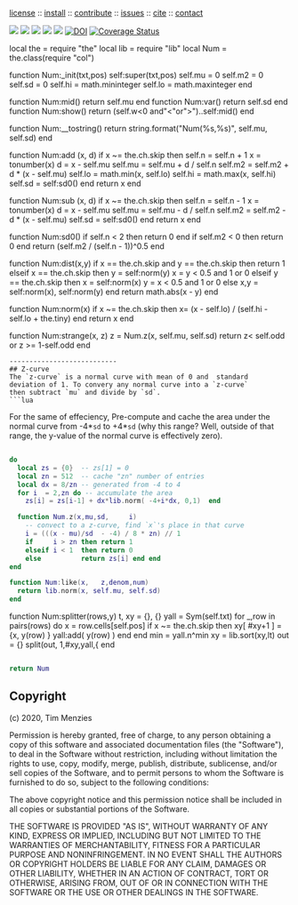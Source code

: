 <p> <a
href="https://github.com/sehero/lua/blob/master/LICENSE">license</a> :: <a
href="https://github.com/sehero/lua/blob/master/INSTALL.md#top">install</a> :: <a
href="https://github.com/sehero/lua/blob/master/CODE_OF_CONDUCT.md#top">contribute</a> :: <a
href="https://github.com/sehero/lua/issues">issues</a> :: <a
href="https://github.com/sehero/lua/blob/master/CITATION.md#top">cite</a> :: <a
href="https://github.com/sehero/lua/blob/master/CONTACT.md#top">contact</a> </p><p> 
<img src="https://img.shields.io/badge/license-mit-red">   
<img src="https://img.shields.io/badge/language-lua-orange">    
<img src="https://img.shields.io/badge/purpose-ai,se-blueviolet">
<img src="https://img.shields.io/badge/platform-mac,*nux-informational">
<a href="https://travis-ci.org/github/sehero/lua"><img 
src="https://travis-ci.org/sehero/lua.svg?branch=master"></a>
<a href="https://zenodo.org/badge/latestdoi/263210595"><img src="https://zenodo.org/badge/263210595.svg" alt="DOI"></a>
<a href='https://coveralls.io/github/sehero/lua?branch=master'><img src='https://coveralls.io/repos/github/sehero/lua/badge.svg?branch=master' alt='Coverage Status' /></a></p>

local the = require "the"
local lib = require "lib"
local Num = the.class(require "col")

function Num:_init(txt,pos)
  self:super(txt,pos)
  self.mu  = 0
  self.m2  = 0
  self.sd  = 0
  self.hi  = math.mininteger
  self.lo  = math.maxinteger
end


function Num:mid()  return self.mu end
function Num:var()  return self.sd end
function Num:show() 
  return (self.w<0 and"<"or">")..self:mid() end

function Num:__tostring()
  return string.format("Num(%s,%s)", self.mu, self.sd)
end

function Num:add (x,    d)
  if x ~= the.ch.skip then 
    self.n  = self.n + 1
    x       = tonumber(x)
    d       = x - self.mu
    self.mu = self.mu + d / self.n
    self.m2 = self.m2 + d * (x - self.mu) 
    self.lo = math.min(x, self.lo)
    self.hi = math.max(x, self.hi)
    self.sd = self:sd0()
  end
  return x
end

function Num:sub (x,     d)
  if x ~= the.ch.skip then 
    self.n  = self.n - 1
    x       = tonumber(x)
    d       = x - self.mu
    self.mu = self.mu - d / self.n
    self.m2 = self.m2 - d * (x - self.mu) 
    self.sd = self:sd0()
  end
  return x
end

function Num:sd0()
  if self.n  < 2 then return 0 end
  if self.m2 < 0 then return 0 end
  return (self.m2 / (self.n - 1))^0.5 
end

function Num:dist(x,y)
  if x == the.ch.skip and y == the.ch.skip then
    return 1
  elseif x == the.ch.skip then
    y = self:norm(y)
    x = y < 0.5 and 1 or 0
  elseif y == the.ch.skip then 
    x = self:norm(x)
    y = x < 0.5 and 1 or 0
  else 
    x,y = self:norm(x), self:norm(y)
  end
  return math.abs(x - y)
end

function Num:norm(x)
  if x ~= the.ch.skip then
    x= (x - self.lo) / (self.hi - self.lo + the.tiny)
  end
  return x
end

function Num:strange(x,  z)
  z = Num.z(x, self.mu, self.sd) 
  return z< self.odd or z >= 1-self.odd
end

```
---------------------------
## Z-curve
The `z-curve` is a normal curve with mean of 0 and  standard 
deviation of 1. To convery any normal curve into a `z-curve`
then subtract `mu` and divide by `sd`.
```lua

```
For the same of effeciency, Pre-compute and cache the area under
 the normal curve from -4\*`sd` to +4\*`sd` (why this
range? Well, outside of that range, the y-value of
the normal curve is effectively zero).
```lua

do
  local zs = {0}  -- zs[1] = 0
  local zn = 512  -- cache "zn" number of entries
  local dx = 8/zn -- generated from -4 to 4
  for i  = 2,zn do -- accumulate the area
    zs[i] = zs[i-1] + dx*lib.norm( -4+i*dx, 0,1)  end

  function Num.z(x,mu,sd,     i)
    -- convect to a z-curve, find `x`'s place in that curve
    i = (((x - mu)/sd  - -4) / 8 * zn) // 1
    if     i > zn then return 1 
    elseif i < 1  then return 0 
    else          return zs[i] end end
end

function Num:like(x,   z,denom,num)
  return lib.norm(x, self.mu, self.sd)
end

```
function Num:splitter(rows,y)
  t, xy = {}, {}
  yall = Sym(self.txt)
  for _,row in pairs(rows) do
     x = row.cells[self.pos]
    if x ~= the.ch.skip then 
      xy[ #xy+1 ] = {x, y(row) }
      yall:add( y(row) ) end
  end
  min = yall.n^min
  xy  = lib.sort(xy,lt) 
  out = {}
  split(out, 1,#xy,yall,{
end

```lua

return Num
```


## Copyright

(c) 2020, Tim Menzies

Permission is hereby granted, free of charge, to any person obtaining a copy
of this software and associated documentation files (the "Software"), to deal
in the Software without restriction, including without limitation the rights
to use, copy, modify, merge, publish, distribute, sublicense, and/or sell
copies of the Software, and to permit persons to whom the Software is
furnished to do so, subject to the following conditions:

The above copyright notice and this permission notice shall be included in all
copies or substantial portions of the Software.

THE SOFTWARE IS PROVIDED "AS IS", WITHOUT WARRANTY OF ANY KIND, EXPRESS OR
IMPLIED, INCLUDING BUT NOT LIMITED TO THE WARRANTIES OF MERCHANTABILITY,
FITNESS FOR A PARTICULAR PURPOSE AND NONINFRINGEMENT. IN NO EVENT SHALL THE
AUTHORS OR COPYRIGHT HOLDERS BE LIABLE FOR ANY CLAIM, DAMAGES OR OTHER
LIABILITY, WHETHER IN AN ACTION OF CONTRACT, TORT OR OTHERWISE, ARISING FROM,
OUT OF OR IN CONNECTION WITH THE SOFTWARE OR THE USE OR OTHER DEALINGS IN THE
SOFTWARE.

